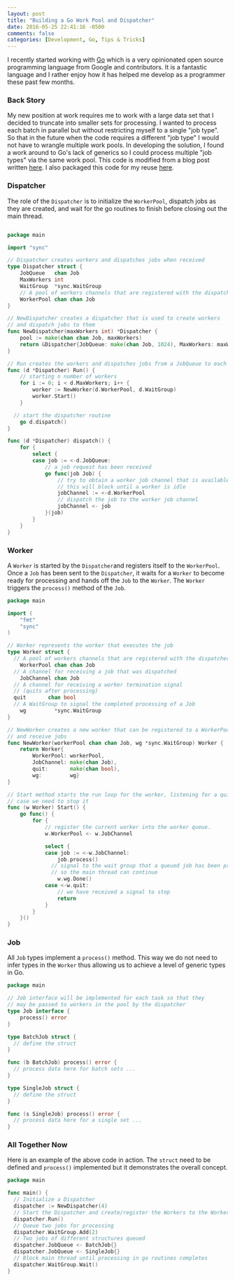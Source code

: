 ```yaml
---
layout: post
title: "Building a Go Work Pool and Dispatcher"
date: 2016-05-25 22:41:16 -0500
comments: false
categories: [Development, Go, Tips & Tricks]
---
```


I recently started working with [Go](https://golang.org/) which is a very opinionated open source programming language from Google and contributors. It is a fantastic language and I rather enjoy how it has helped me develop as a programmer these past few months.

<!--more-->

### Back Story
My new position at work requires me to work with a large data set that I decided to truncate into smaller sets for processing. I wanted to process each batch in parallel but without restricting myself to a single "job type". So that in the future when the code requires a different "job type" I would not have to wrangle multiple work pools. In developing the solution, I found a work around to Go's lack of generics so I could process multiple "job types" via the same work pool. This code is modified from a blog post written [here](http://marcio.io/2015/07/handling-1-million-requests-per-minute-with-golang/). I also packaged this code for my reuse [here](https://github.com/elauqsap/workerpool).

### Dispatcher
The role of the `Dispatcher` is to initialize the `WorkerPool`, dispatch jobs as they are created, and wait for the go routines to finish before closing out the main thread.

``` go dispatcher.go

package main

import "sync"

// Dispatcher creates workers and dispatches jobs when received
type Dispatcher struct {
	JobQueue   chan Job
	MaxWorkers int
	WaitGroup  *sync.WaitGroup
	// A pool of workers channels that are registered with the dispatcher
	WorkerPool chan chan Job
}

// NewDispatcher creates a dispatcher that is used to create workers
// and dispatch jobs to them
func NewDispatcher(maxWorkers int) *Dispatcher {
	pool := make(chan chan Job, maxWorkers)
	return &Dispatcher{JobQueue: make(chan Job, 1024), MaxWorkers: maxWorkers, WorkerPool: pool, WaitGroup: &sync.WaitGroup{}}
}

// Run creates the workers and dispatches jobs from a JobQueue to each worker
func (d *Dispatcher) Run() {
	// starting n number of workers
	for i := 0; i < d.MaxWorkers; i++ {
		worker := NewWorker(d.WorkerPool, d.WaitGroup)
		worker.Start()
	}

  // start the dispatcher routine
	go d.dispatch()
}

func (d *Dispatcher) dispatch() {
	for {
		select {
		case job := <-d.JobQueue:
			// a job request has been received
			go func(job Job) {
				// try to obtain a worker job channel that is available.
				// this will block until a worker is idle
				jobChannel := <-d.WorkerPool
				// dispatch the job to the worker job channel
				jobChannel <- job
			}(job)
		}
	}
}

```
### Worker
A `Worker` is started by the `Dispatcher`and registers itself to the `WorkerPool`. Once a `Job` has been sent to the `Dispatcher`, it waits for a `Worker` to become ready for processing and hands off the `Job` to the `Worker`. The `Worker` triggers the `process()` method of the `Job`.

``` go worker.go
package main

import (
	"fmt"
	"sync"
)

// Worker represents the worker that executes the job
type Worker struct {
  // A pool of workers channels that are registered with the dispatcher
	WorkerPool chan chan Job
  // A channel for receiving a job that was dispatched
	JobChannel chan Job
  // A channel for receiving a worker termination signal
  // (quits after processing)
  quit       chan bool
  // A WaitGroup to signal the completed processing of a Job
	wg         *sync.WaitGroup
}

// NewWorker creates a new worker that can be registered to a WorkerPool
// and receive jobs
func NewWorker(workerPool chan chan Job, wg *sync.WaitGroup) Worker {
	return Worker{
		WorkerPool: workerPool,
		JobChannel: make(chan Job),
		quit:       make(chan bool),
		wg:         wg}
}

// Start method starts the run loop for the worker, listening for a quit channel in
// case we need to stop it
func (w Worker) Start() {
	go func() {
		for {
			// register the current worker into the worker queue.
			w.WorkerPool <- w.JobChannel

			select {
			case job := <-w.JobChannel:
				job.process()
              // signal to the wait group that a queued job has been processed
              // so the main thread can continue
				w.wg.Done()
			case <-w.quit:
				// we have received a signal to stop
				return
			}
		}
	}()
}
```

### Job
All `Job` types implement a `process()` method. This way we do not need to infer types in the `Worker` thus allowing us to achieve a level of generic types in Go.

``` go jobs.go
package main

// Job interface will be implemented for each task so that they
// may be passed to workers in the pool by the dispatcher
type Job interface {
	process() error
}

type BatchJob struct {
  // define the struct
}

func (b BatchJob) process() error {
  // process data here for batch sets ...
}

type SingleJob struct {
  // define the struct
}

func (s SingleJob) process() error {
  // process data here for a single set ...
}
```

### All Together Now
Here is an example of the above code in action. The `struct` need to be defined and `process()` implemented but it demonstrates the overall concept.

``` go main.go
package main

func main() {
  // Initialize a Dispatcher
  dispatcher := NewDispatcher(4)
  // Start the Dispatcher and create/register the Workers to the WorkerPool
  dispatcher.Run()
  // Queue two jobs for processing
  dispatcher.WaitGroup.Add(2)
  // Two jobs of different structures queued
  dispatcher.JobQueue <- BatchJob{}
  dispatcher.JobQueue <- SingleJob{}
  // Block main thread until processing in go routines completes
  dispatcher.WaitGroup.Wait()
}
```
